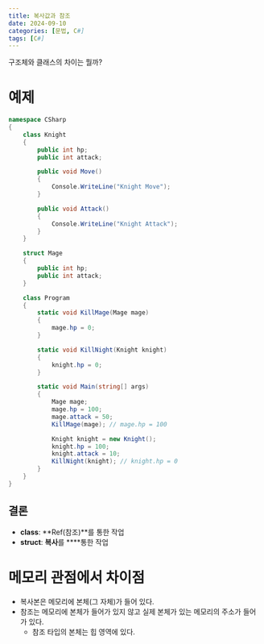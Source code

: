 ```yaml
---
title: 복사값과 참조
date: 2024-09-10
categories: [문법, C#]
tags: [C#]
---
```

구조체와 클래스의 차이는 뭘까?

# 예제
```c#
namespace CSharp
{
    class Knight
    {
        public int hp;
        public int attack;

        public void Move()
        {
            Console.WriteLine("Knight Move");
        }

        public void Attack()
        {
            Console.WriteLine("Knight Attack");
        }
    }

    struct Mage
    {
        public int hp;
        public int attack;
    }

    class Program
    { 
        static void KillMage(Mage mage)
        {
            mage.hp = 0;
        }

        static void KillNight(Knight knight)
        {
            knight.hp = 0;
        }

        static void Main(string[] args)
        {
            Mage mage;
            mage.hp = 100;
            mage.attack = 50;
            KillMage(mage); // mage.hp = 100

            Knight knight = new Knight();
            knight.hp = 100;
            knight.attack = 10;
            KillNight(knight); // knight.hp = 0
        }
    }
}
```

## 결론
- **class**: **Ref(참조)**를 통한 작업
- **struct**: **복사**를 ****통한 작업

# 메모리 관점에서 차이점
- 복사본은 메모리에 본체(그 자체)가 들어 있다.
- 참조는 메모리에 본체가 들어가 있지 않고 실제 본체가 있는 메모리의 주소가 들어가 있다.
    - 참조 타입의 본체는 힙 영역에 있다.